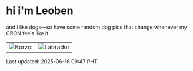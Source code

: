 # hi i'm Leoben

and i like dogs—so have some random dog pics that change whenever my CRON feels like it

|  |  |
|--------|----------|
| ![Borzoi](https://random-dog-vercel.vercel.app/api/random-borzoi?v=1750038457) | ![Labrador](https://random-dog-vercel.vercel.app/api/random-labrador?v=1750038457) |

Last updated: 2025-06-16 09:47 PHT
